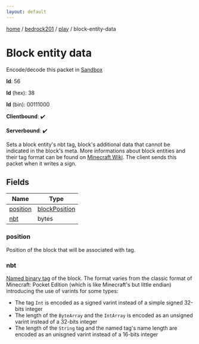 ```yaml
---
layout: default
---
```


[home](/)  /  [bedrock201](/protocol/bedrock201)  /  [play](/protocol/bedrock201/play)  /  block-entity-data

# Block entity data

Encode/decode this packet in [Sandbox](../../../sandbox/bedrock201#Play.BlockEntityData)

**Id**: 56

**Id** (hex): 38

**Id** (bin): 00111000

**Clientbound**: ✔️

**Serverbound**: ✔️

Sets a block entity's nbt tag, block's additional data that cannot be indicated in the block's meta. More informations about block entities and their tag format can be found on [Minecraft Wiki](http://minecraft.gamepedia.com/Block_entity).
The client sends this packet when it writes a sign.

## Fields

Name | Type
---|---
[position](#position) | [blockPosition](/protocol/bedrock201/types/block-position)
[nbt](#nbt) | bytes

### position

Position of the block that will be associated with tag.

### nbt

[Named binary tag](http://minecraft.gamepedia.com/NBT_format) of the block. The format varies from the classic format of Minecraft: Pocket Edition (which is like Minecraft's but little endian) introducing the use of varints for some types:
+ The tag `Int` is encoded as a signed varint instead of a simple signed 32-bits integer
+ The length of the `ByteArray` and the `IntArray` is encoded as an unsigned varint instead of a 32-bits integer
+ The length of the `String` tag and the named tag's name length are encoded as an unisgned varint instead of a 16-bits integer
